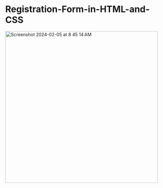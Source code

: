 # Registration-Form-in-HTML-and-CSS

<img width="483" alt="Screenshot 2024-02-05 at 8 45 14 AM" src="https://github.com/SiddheshDaphane/Registration-Form-in-HTML-and-CSS/assets/105710898/84801a49-81fe-48f5-b499-f4e7833bb257">
